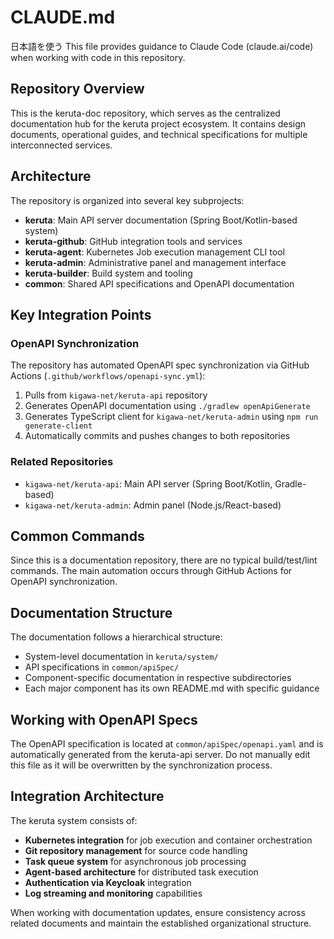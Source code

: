 # CLAUDE.md

日本語を使う
This file provides guidance to Claude Code (claude.ai/code) when working with code in this repository.

## Repository Overview

This is the keruta-doc repository, which serves as the centralized documentation hub for the keruta project ecosystem.
It contains design documents, operational guides, and technical specifications for multiple interconnected services.

## Architecture

The repository is organized into several key subprojects:

- **keruta**: Main API server documentation (Spring Boot/Kotlin-based system)
- **keruta-github**: GitHub integration tools and services
- **keruta-agent**: Kubernetes Job execution management CLI tool
- **keruta-admin**: Administrative panel and management interface
- **keruta-builder**: Build system and tooling
- **common**: Shared API specifications and OpenAPI documentation

## Key Integration Points

### OpenAPI Synchronization

The repository has automated OpenAPI spec synchronization via GitHub Actions (`.github/workflows/openapi-sync.yml`):

1. Pulls from `kigawa-net/keruta-api` repository
2. Generates OpenAPI documentation using `./gradlew openApiGenerate`
3. Generates TypeScript client for `kigawa-net/keruta-admin` using `npm run generate-client`
4. Automatically commits and pushes changes to both repositories

### Related Repositories

- `kigawa-net/keruta-api`: Main API server (Spring Boot/Kotlin, Gradle-based)
- `kigawa-net/keruta-admin`: Admin panel (Node.js/React-based)

## Common Commands

Since this is a documentation repository, there are no typical build/test/lint commands. The main automation occurs
through GitHub Actions for OpenAPI synchronization.

## Documentation Structure

The documentation follows a hierarchical structure:

- System-level documentation in `keruta/system/`
- API specifications in `common/apiSpec/`
- Component-specific documentation in respective subdirectories
- Each major component has its own README.md with specific guidance

## Working with OpenAPI Specs

The OpenAPI specification is located at `common/apiSpec/openapi.yaml` and is automatically generated from the keruta-api
server. Do not manually edit this file as it will be overwritten by the synchronization process.

## Integration Architecture

The keruta system consists of:

- **Kubernetes integration** for job execution and container orchestration
- **Git repository management** for source code handling
- **Task queue system** for asynchronous job processing
- **Agent-based architecture** for distributed task execution
- **Authentication via Keycloak** integration
- **Log streaming and monitoring** capabilities

When working with documentation updates, ensure consistency across related documents and maintain the established
organizational structure.
